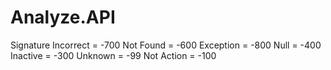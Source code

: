 # Analyze.API
Signature Incorrect = -700
Not Found = -600
Exception = -800
Null = -400
Inactive = -300
Unknown = -99
Not Action = -100